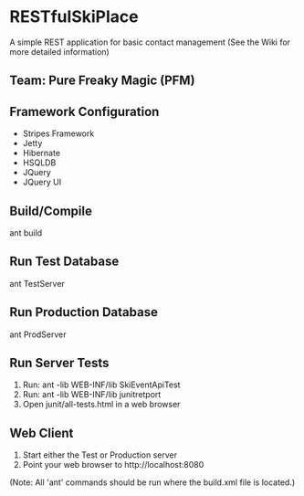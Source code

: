 # RESTfulSkiPlace
A simple REST application for basic contact management (See the Wiki for more detailed information)

## Team: Pure Freaky Magic (PFM)

## Framework Configuration
* Stripes Framework
* Jetty
* Hibernate
* HSQLDB
* JQuery
* JQuery UI


## Build/Compile
ant build

## Run Test Database
ant TestServer

## Run Production Database
ant ProdServer

## Run Server Tests
1. Run: ant -lib WEB-INF/lib SkiEventApiTest
2. Run: ant -lib WEB-INF/lib junitretport
3. Open junit/all-tests.html in a web browser

## Web Client
1. Start either the Test or Production server
2. Point your web browser to http://localhost:8080

(Note: All 'ant' commands should be run where the build.xml file is located.)

